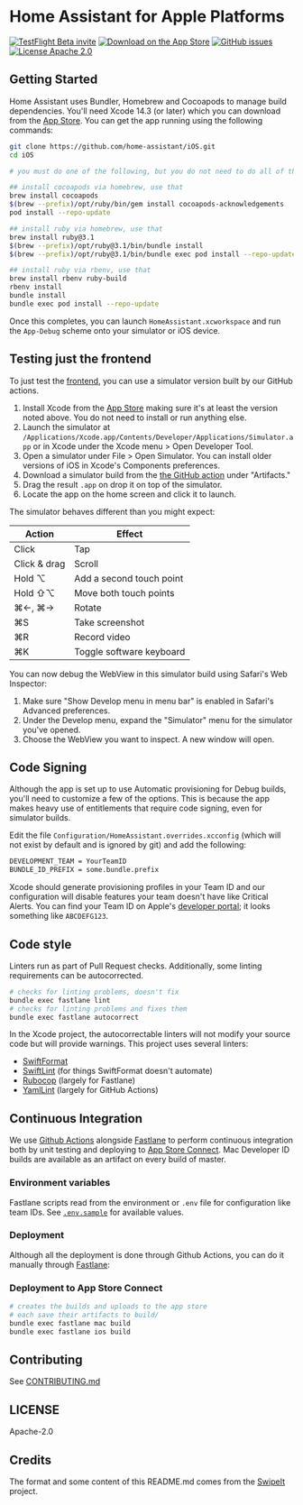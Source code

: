 Home Assistant for Apple Platforms
=================

[![TestFlight Beta invite](https://img.shields.io/badge/TestFlight-Beta-blue.svg)](https://www.home-assistant.io/ios/beta/)
[![Download on the App Store](https://img.shields.io/itunes/v/1099568401.svg)](https://itunes.apple.com/app/home-assistant-open-source-home-automation/id1099568401)
[![GitHub issues](https://img.shields.io/github/issues/home-assistant/iOS.svg?style=flat)](https://github.com/home-assistant/iOS/issues)
[![License Apache 2.0](https://img.shields.io/badge/license-Apache%202.0-green.svg?style=flat)](https://github.com/home-assistant/iOS/blob/master/LICENSE)

## Getting Started

Home Assistant uses Bundler, Homebrew and Cocoapods to manage build dependencies. You'll need Xcode 14.3 (or later) which you can download from the [App Store](https://developer.apple.com/download/). You can get the app running using the following commands:

```bash
git clone https://github.com/home-assistant/iOS.git
cd iOS

# you must do one of the following, but you do not need to do all of them:

## install cocoapods via homebrew, use that
brew install cocoapods
$(brew --prefix)/opt/ruby/bin/gem install cocoapods-acknowledgements
pod install --repo-update

## install ruby via homebrew, use that
brew install ruby@3.1
$(brew --prefix)/opt/ruby@3.1/bin/bundle install
$(brew --prefix)/opt/ruby@3.1/bin/bundle exec pod install --repo-update

## install ruby via rbenv, use that
brew install rbenv ruby-build
rbenv install
bundle install
bundle exec pod install --repo-update
```

Once this completes, you can launch  `HomeAssistant.xcworkspace` and run the `App-Debug` scheme onto your simulator or iOS device.

## Testing just the frontend

To just test the [frontend](https://github.com/home-assistant/frontend), you can use a simulator version built by our GitHub actions.

1. Install Xcode from the [App Store](https://developer.apple.com/download/) making sure it's at least the version noted above. You do not need to install or run anything else.
2. Launch the simulator at `/Applications/Xcode.app/Contents/Developer/Applications/Simulator.app` or in Xcode under the Xcode menu > Open Developer Tool.
3. Open a simulator under File > Open Simulator. You can install older versions of iOS in Xcode's Components preferences.
4. Download a simulator build from the [the GitHub action](https://github.com/home-assistant/iOS/actions/workflows/ci.yml?query=branch%3Amaster) under "Artifacts."
5. Drag the result `.app` on drop it on top of the simulator.
6. Locate the app on the home screen and click it to launch.

The simulator behaves different than you might expect:

| Action | Effect |
| -- | -- |
| Click | Tap |
| Click & drag | Scroll |
| Hold ⌥ | Add a second touch point |
| Hold ⇧⌥ | Move both touch points |
| ⌘←, ⌘→ | Rotate |
| ⌘S | Take screenshot |
| ⌘R | Record video |
| ⌘K | Toggle software keyboard |

You can now debug the WebView in this simulator build using Safari's Web Inspector:

1. Make sure "Show Develop menu in menu bar" is enabled in Safari's Advanced preferences.
2. Under the Develop menu, expand the "Simulator" menu for the simulator you've opened.
3. Choose the WebView you want to inspect. A new window will open.

## Code Signing

Although the app is set up to use Automatic provisioning for Debug builds, you'll need to customize a few of the options. This is because the app makes heavy use of entitlements that require code signing, even for simulator builds.

Edit the file `Configuration/HomeAssistant.overrides.xcconfig` (which will not exist by default and is ignored by git) and add the following:

```bash
DEVELOPMENT_TEAM = YourTeamID
BUNDLE_ID_PREFIX = some.bundle.prefix
```

Xcode should generate provisioning profiles in your Team ID and our configuration will disable features your team doesn't have like Critical Alerts. You can find your Team ID on Apple's [developer portal](https://developer.apple.com/account); it looks something like `ABCDEFG123`.

## Code style

Linters run as part of Pull Request checks. Additionally, some linting requirements can be autocorrected.

```bash
# checks for linting problems, doesn't fix
bundle exec fastlane lint
# checks for linting problems and fixes them
bundle exec fastlane autocorrect
```

In the Xcode project, the autocorrectable linters will not modify your source code but will provide warnings. This project uses several linters:

- [SwiftFormat](https://github.com/nicklockwood/SwiftFormat)
- [SwiftLint](https://github.com/realm/swiftlint) (for things SwiftFormat doesn't automate)
- [Rubocop](https://rubocop.org) (largely for Fastlane)
- [YamlLint](https://yamllint.readthedocs.io/en/stable/index.html) (largely for GitHub Actions)

## Continuous Integration

We use [Github Actions](https://github.com/home-assistant/iOS/actions) alongside [Fastlane](https://fastlane.tools/) to perform continuous integration both by unit testing and deploying to [App Store Connect](https://appstoreconnect.apple.com). Mac Developer ID builds are available as an artifact on every build of master.

### Environment variables

Fastlane scripts read from the environment or `.env` file for configuration like team IDs. See [`.env.sample`](https://github.com/home-assistant/iOS/blob/master/.env.sample) for available values.

### Deployment

Although all the deployment is done through Github Actions, you can do it manually through [Fastlane](https://github.com/home-assistant/iOS/blob/master/fastlane/README.md):

### Deployment to App Store Connect

```bash
# creates the builds and uploads to the app store
# each save their artifacts to build/
bundle exec fastlane mac build
bundle exec fastlane ios build
```

## Contributing

See [CONTRIBUTING.md](CONTRIBUTING.md)

## LICENSE

Apache-2.0

## Credits

The format and some content of this README.md comes from the [SwipeIt](https://github.com/ivanbruel/SwipeIt) project.
